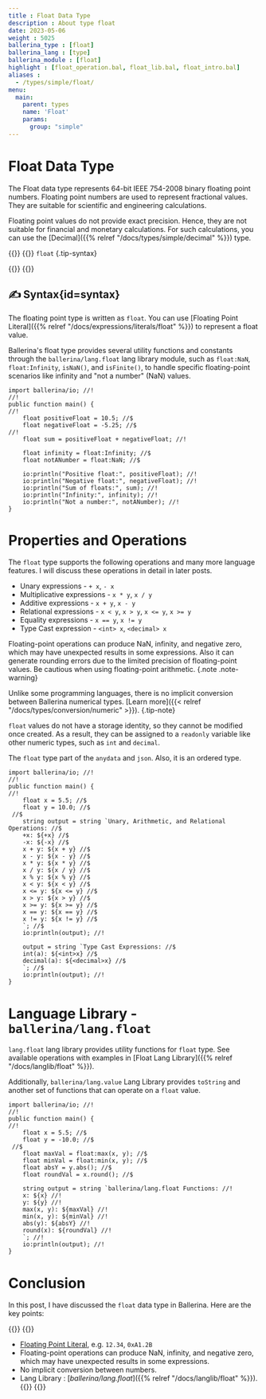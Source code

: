 ```yaml
---
title : Float Data Type
description : About type float
date: 2023-05-06
weight : 5025
ballerina_type : [float]
ballerina_lang : [type]
ballerina_module : [float]
highlight : [float_operation.bal, float_lib.bal, float_intro.bal]
aliases :
  - /types/simple/float/
menu: 
  main:
    parent: types
    name: 'Float'
    params:
      group: "simple"
---
```


# Float Data Type

The Float data type represents 64-bit IEEE 754-2008 binary floating point numbers. Floating point numbers are used to represent fractional values. They are suitable for scientific and engineering calculations.

Floating point values do not provide exact precision. Hence, they are not suitable for financial and monetary calculations. For such calculations, you can use the [Decimal]({{% relref "/docs/types/simple/decimal" %}}) type.

{{<cards>}}
{{<card header="✍ Syntax" >}}
`float`
{.tip-syntax}

{{</card>}}
{{</cards>}}

## ✍ Syntax{id=syntax}

The floating point type is written as `float`. You can use [Floating Point Literal]({{% relref "/docs/expressions/literals/float" %}}) to represent a float value.

Ballerina's float type provides several utility functions and constants through the `ballerina/lang.float` lang library module, such as `float:NaN`, `float:Infinity`, `isNaN()`, and `isFinite()`, to handle specific floating-point scenarios like infinity and "not a number" (NaN) values.

```ballerina {filename="float_intro.bal" lines="5 6 10-11" result="output" title="Float Literal"}
import ballerina/io; //!
//!
public function main() {
//!
    float positiveFloat = 10.5; //$
    float negativeFloat = -5.25; //$
//!
    float sum = positiveFloat + negativeFloat; //!

    float infinity = float:Infinity; //$
    float notANumber = float:NaN; //$

    io:println("Positive float:", positiveFloat); //!
    io:println("Negative float:", negativeFloat); //!
    io:println("Sum of floats:", sum); //!
    io:println("Infinity:", infinity); //!
    io:println("Not a number:", notANumber); //!
}
```
# Properties and Operations

The `float` type supports the following operations and many more language features. I will discuss these operations in detail in later posts.

* Unary expressions               - `+ x`, `- x`
* Multiplicative expressions      - `x * y`, `x / y`
* Additive expressions            - `x + y`, `x - y`
* Relational expressions          - `x < y`, `x > y`, `x <= y`, `x >= y`
* Equality expressions            - `x == y`, `x != y`
* Type Cast expression            - `<int> x`, `<decimal> x`

<i class="bi bi-exclamation-octagon text-warning"></i> Floating-point operations can produce NaN, infinity, and negative zero, which may have unexpected results in some expressions. Also it can generate rounding errors due to the limited precision of floating-point values. Be cautious when using floating-point arithmetic. 
{.note .note-warning}

<i class="bi bi-info text-primary"></i> Unlike some programming languages, there is no implicit conversion between Ballerina numerical types. [Learn more]({{< relref "/docs/types/conversion/numeric" >}}).
{.tip-note}

`float` values do not have a storage identity, so they cannot be modified once created. As a result, they can be assigned to a `readonly` variable like other numeric types, such as `int` and `decimal`.

The `float` type part of the `anydata` and `json`. Also, it is an ordered type.


```ballerina {filename="float_operation.bal" lines="5 6 9-21 26-27" result="output" title="Float Operations" trim=false}
import ballerina/io; //!
//!
public function main() {
//!
    float x = 5.5; //$
    float y = 10.0; //$
 //$
    string output = string `Unary, Arithmetic, and Relational Operations: //$
    +x: ${+x} //$
    -x: ${-x} //$
    x + y: ${x + y} //$
    x - y: ${x - y} //$
    x * y: ${x * y} //$
    x / y: ${x / y} //$
    x % y: ${x % y} //$
    x < y: ${x < y} //$
    x <= y: ${x <= y} //$
    x > y: ${x > y} //$
    x >= y: ${x >= y} //$
    x == y: ${x == y} //$
    x != y: ${x != y} //$
    `; //$
    io:println(output); //!

    output = string `Type Cast Expressions: //$
    int(a): ${<int>x} //$
    decimal(a): ${<decimal>x} //$
    `; //$
    io:println(output); //!
}
```

# Language Library - `ballerina/lang.float`

`lang.float` lang library provides utility functions for `float` type.  See available operations with examples in [Float Lang Library]({{% relref "/docs/langlib/float" %}}).

Additionally, `ballerina/lang.value` Lang Library provides `toString` and another set of functions that can operate on a `float` value.

```ballerina {filename="float_lib.bal" lines="5-6 8-11" result="output" title="Float Lang Library"}
import ballerina/io; //!
//!
public function main() {
//!
    float x = 5.5; //$
    float y = -10.0; //$
 //$
    float maxVal = float:max(x, y); //$
    float minVal = float:min(x, y); //$
    float absY = y.abs(); //$
    float roundVal = x.round(); //$

    string output = string `ballerina/lang.float Functions: //!
    x: ${x} //!
    y: ${y} //!
    max(x, y): ${maxVal} //!
    min(x, y): ${minVal} //!
    abs(y): ${absY} //!
    round(x): ${roundVal} //!
    `; //!
    io:println(output); //!
}
```

# Conclusion

In this post, I have discussed the `float` data type in Ballerina. Here are the key points:

{{<cards>}}
{{<card col=6 text="text-left">}}
* [Floating Point Literal](#syntax), e.g. `12.34`, `0xA1.2B`
* Floating-point operations can produce NaN, infinity, and negative zero, which may have unexpected results in some expressions. 
* No implicit conversion between numbers.
* Lang Library : [*ballerina/lang.float*]({{% relref "/docs/langlib/float" %}}).
{{</card>}}
{{</cards>}}